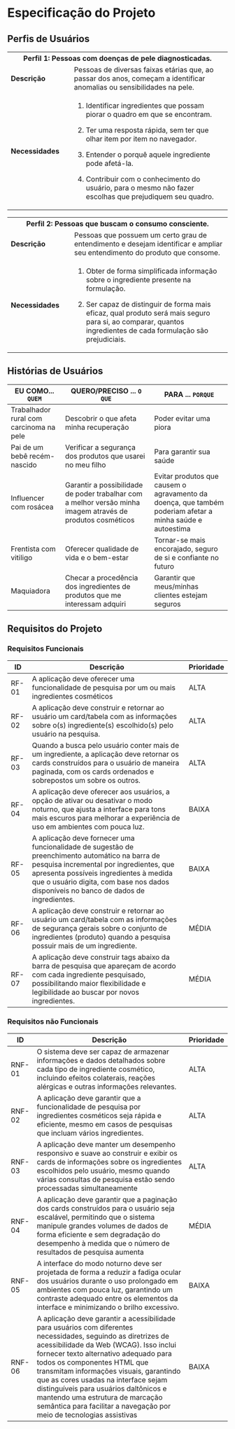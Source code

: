 # Especificação do Projeto

## Perfis de Usuários



<table>
<tbody>
<tr align=center>
<th colspan="2"> Perfil 1: Pessoas com doenças de pele diagnosticadas.  </th>
</tr>
<tr>
<td width="150px"><b>Descrição</b></td>
<td width="600px">Pessoas de diversas faixas etárias que, ao passar dos anos, começam a identificar anomalias ou sensibilidades na pele.​</td>
</tr>
  
<tr>
<td><b>Necessidades</b></td>
<td>
  
1. Identificar ingredientes que possam piorar o quadro em que se encontram.​

2. Ter uma resposta rápida, sem ter que olhar item por item no navegador.​

3. Entender o porquê aquele ingrediente pode afetá-la.​

4. Contribuir com o conhecimento do usuário, para o mesmo não fazer escolhas que prejudiquem seu quadro.​</td>
</tr>

<table>
<tbody>
<tr align=center>
<th colspan="2"> Perfil 2: Pessoas que buscam o consumo consciente.  </th>
</tr>  
<td width="150px"><b>Descrição</b></td>
<td width="600px">Pessoas que possuem um certo grau de entendimento e desejam identificar e ampliar seu entendimento do produto que consome​.</td>
</tr>

<tr>
<td><b>Necessidades</b></td>
<td>
  
 1. Obter de forma simplificada informação sobre o ingrediente presente na formulação.​

 2. Ser capaz de distinguir de forma mais eficaz, qual produto será mais seguro para si, ao comparar, quantos ingredientes de cada formulação são prejudiciais.​</td>

</tr>
</tbody>
</table>


## Histórias de Usuários




|EU COMO... `QUEM`   | QUERO/PRECISO ... `O QUE` |PARA ... `PORQUE`                 |
|--------------------|---------------------------|----------------------------------|
| Trabalhador rural com carcinoma na pele        |  Descobrir o que afeta minha recuperação   | Poder evitar uma piora  |
| Pai de um bebê recém-nascido                 | Verificar a segurança dos produtos que usarei no meu filho                        | Para garantir sua saúde                                |
|      Influencer com rosácea            | Garantir a possibilidade de poder trabalhar com a melhor versão minha imagem através de produtos cosméticos                        | Evitar produtos que causem o agravamento da doença, que também poderiam afetar a minha saúde e autoestima                               |
|  Frentista com vitiligo                | Oferecer qualidade de vida e o bem-estar                       | Tornar-se mais encorajado, seguro de si e confiante no futuro                               |
|   Maquiadora              | Checar a procedência dos ingredientes de produtos que me interessam adquiri                       | Garantir que meus/minhas clientes estejam seguros                              |

## Requisitos do Projeto

### Requisitos Funcionais


|ID    | Descrição                | Prioridade |
|-------|---------------------------------|----|
|  RF-01  |  A aplicação deve oferecer uma funcionalidade de pesquisa por um ou mais ingredientes cosméticos                    | ALTA    | 
|  RF-02  |  A aplicação deve construir e retornar ao usuário um card/tabela com as informações sobre o(s) ingrediente(s) escolhido(s) pelo usuário na pesquisa.                     | ALTA    |
| RF-03  |  Quando a busca pelo usuário conter mais de um ingrediente, a aplicação deve retornar os cards construídos para o usuário de maneira paginada, com os cards ordenados e sobrepostos um sobre os outros.    | ALTA    |
|RF-04 | A aplicação deve oferecer aos usuários, a opção de ativar ou desativar o modo noturno, que ajusta a interface para tons mais escuros para melhorar a experiência de uso em ambientes com pouca luz.    |  BAIXA  |
|RF-05|  A aplicação deve fornecer uma funcionalidade de sugestão de preenchimento automático na barra de pesquisa incremental por ingredientes, que apresenta possíveis ingredientes à medida que o usuário digita, com base nos dados disponíveis no banco de dados de ingredientes.    | BAIXA |
|RF-06|  A aplicação deve construir e retornar ao usuário um card/tabela com as informações de segurança gerais sobre o conjunto de ingredientes (produto) quando a pesquisa possuir mais de um ingrediente.    | MÉDIA   |
|RF-07|  A aplicação deve construir tags abaixo da barra de pesquisa que apareçam de acordo com cada ingrediente pesquisado, possibilitando maior flexibilidade e legibilidade ao buscar por novos ingredientes.   | MÉDIA   |

### Requisitos não Funcionais


|ID      | Descrição               |Prioridade |
|--------|-------------------------|----|
| RNF-01 |  O sistema deve ser capaz de armazenar informações e dados detalhados sobre cada tipo de ingrediente cosmético, incluindo efeitos colaterais, reações alérgicas e outras informações relevantes.                     | ALTA    | 
| RNF-02 |  A aplicação deve garantir que a funcionalidade de pesquisa por ingredientes cosméticos seja rápida e eficiente, mesmo em casos de pesquisas que incluam vários ingredientes.                     | ALTA    | 
| RNF-03 |  A aplicação deve manter um desempenho responsivo e suave ao construir e exibir os cards de informações sobre os ingredientes escolhidos pelo usuário, mesmo quando várias consultas de pesquisa estão sendo processadas simultaneamente                    | ALTA    | 
| RNF-04 |  A aplicação deve garantir que a paginação dos cards construídos para o usuário seja escalável, permitindo que o sistema manipule grandes volumes de dados de forma eficiente e sem degradação do desempenho à medida que o número de resultados de pesquisa aumenta                    | MÉDIA    | 
| RNF-05 |  A interface do modo noturno deve ser projetada de forma a reduzir a fadiga ocular dos usuários durante o uso prolongado em ambientes com pouca luz, garantindo um contraste adequado entre os elementos da interface e minimizando o brilho excessivo.                    | BAIXA    | 
| RNF-06 |  A aplicação deve garantir a acessibilidade para usuários com diferentes necessidades, seguindo as diretrizes de acessibilidade da Web (WCAG). Isso inclui fornecer texto alternativo adequado para todos os componentes HTML que transmitam informações visuais, garantindo que as cores usadas na interface sejam distinguíveis para usuários daltônicos e mantendo uma estrutura de marcação semântica para facilitar a navegação por meio de tecnologias assistivas                  | BAIXA    |



